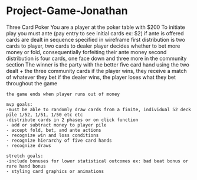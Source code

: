 # Project-Game-Jonathan
Three Card Poker
    You are a player at the poker table with $200
    To initiate play you must ante (pay entry to see initial cards ex: $2)
    if ante is offered cards are dealt in sequence specified in wireframe
    first distribution is two cards to player, two cards to dealer
    player decides whether to bet more money or fold, consequentially forfeiting their ante money
    second distribution is four cards, one face down and three more in the community section
    The winner is the party with the better five card hand using the two dealt + the three community cards
    if the player wins, they receive a match of whatever they bet
    if the dealer wins, the player loses what they bet throughout the game

    the game ends when player runs out of money 

    mvp goals:
    -must be able to randomly draw cards from a finite, individual 52 deck pile 1/52, 1/51, 1/50 etc etc
    -distribute cards in 2 phases or on click function
    - add or subtract money to player pile
    - accept fold, bet, and ante actions
    - recognize win and loss conditions
    - recognize hierarchy of five card hands
    - recognize draws

    stretch goals:
    -include bonuses for lower statistical outcomes ex: bad beat bonus or rare hand bonus
    - styling card graphics or animations
